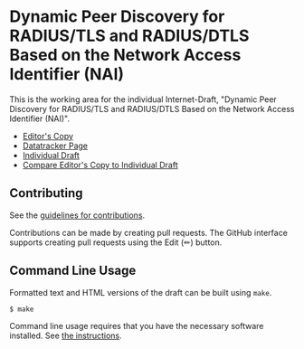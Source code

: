 # Dynamic Peer Discovery for RADIUS/TLS and RADIUS/DTLS Based on the Network Access Identifier (NAI)

This is the working area for the individual Internet-Draft, "Dynamic Peer Discovery for RADIUS/TLS and RADIUS/DTLS Based on the Network Access Identifier (NAI)".

* [Editor's Copy](https://Janfred.github.io/draft-janfred-radext-rfc7585bis/#go.draft-janfred-radext-rfc7585bis.html)
* [Datatracker Page](https://datatracker.ietf.org/doc/draft-janfred-radext-rfc7585bis)
* [Individual Draft](https://datatracker.ietf.org/doc/html/draft-janfred-radext-rfc7585bis)
* [Compare Editor's Copy to Individual Draft](https://Janfred.github.io/draft-janfred-radext-rfc7585bis/#go.draft-janfred-radext-rfc7585bis.diff)


## Contributing

See the
[guidelines for contributions](https://github.com/Janfred/draft-janfred-radext-rfc7585bis/blob/main/CONTRIBUTING.md).

Contributions can be made by creating pull requests.
The GitHub interface supports creating pull requests using the Edit (✏) button.


## Command Line Usage

Formatted text and HTML versions of the draft can be built using `make`.

```sh
$ make
```

Command line usage requires that you have the necessary software installed.  See
[the instructions](https://github.com/martinthomson/i-d-template/blob/main/doc/SETUP.md).

